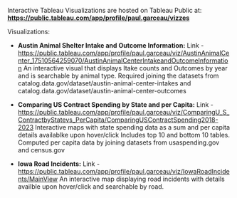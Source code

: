 Interactive Tableau Visualizations are hosted on Tableau Public at:
**https://public.tableau.com/app/profile/paul.garceau/vizzes**

Visualizations:

  - **Austin Animal Shelter Intake and Outcome Information:**
  Link - https://public.tableau.com/app/profile/paul.garceau/viz/AustinAnimalCenter_17510564259070/AustinAnimalCenterIntakeandOutcomeInformation
    An interactive visual that displays Itake counts and Outcomes by year and is searchable by animal type. Required joining the datasets from catalog.data.gov/dataset/austin-animal-center-intakes and catalog.data.gov/dataset/austin-animal-center-outcomes


  - **Comparing US Contract Spending by State and per Capita:** 
  Link - https://public.tableau.com/app/profile/paul.garceau/viz/ComparingU_S_ContractbyStatevs_PerCapita/ComparingUSContractSpending2018-2023
    Interactive maps with state spending data as a sum and per capita details availablke upon hover/click 
    Includes top 10 and bottom 10 tables. Computed per capita data by joining datasets from usaspending.gov and census.gov


  - **Iowa Road Incidents:**
  Link - https://public.tableau.com/app/profile/paul.garceau/viz/IowaRoadIncidents/MainView
    An interactive map displaying road incidents with details availble upon hover/click and searchable by road. 
